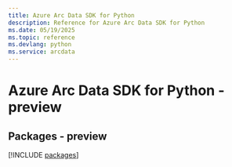 ```yaml
---
title: Azure Arc Data SDK for Python
description: Reference for Azure Arc Data SDK for Python
ms.date: 05/19/2025
ms.topic: reference
ms.devlang: python
ms.service: arcdata
---
```

# Azure Arc Data SDK for Python - preview
## Packages - preview
[!INCLUDE [packages](arc-data-index.md)]